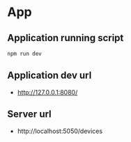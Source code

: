 # App


## Application running script
```bash
npm run dev
```


## Application dev url
  - http://127.0.0.1:8080/


## Server url
- http://localhost:5050/devices